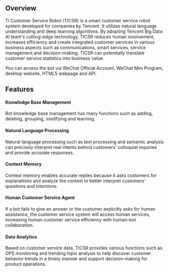 ﻿## Overview
Ti Customer Service Robot (TICSR) is a smart customer service robot system developed for companies by Tencent. It utilizes natural language understanding and deep learning algorithms. By adopting Tencent Big Data AI team's cutting-edge technology, TICSR reduces human involvement, increases efficiency and create integrated customer services in various business aspects such as communications, smart services, service management and decision-making. TICSR can potentially translate customer service statistics into business value.

You can access the bot via WeChat Official Account, WeChat Mini Program, desktop website, HTML5 webpage and API.

## Features

#### Knowledge Base Management

Bot knowledge base management has many functions such as adding, deleting, grouping, modifying and learning.

#### Natural Language Processing

Natural language processing such as text processing and semantic analysis can precisely interpret real intents behind customers' colloquial inquiries and provide accurate responses.

#### Context Memory

Context memory enables accurate replies because it asks customers for explanations and analyze the context to better interpret customers' questions and intentions.

#### Human Customer Service Agent

If a bot fails to give an answer or the customer explicitly asks for human assistance, the customer service system will access human services, increasing human customer service efficiency with human-bot collaboration.

#### Data Analytics

Based on customer service data, TICSR provides various functions such as OPS monitoring and trending topic analysis to help discover customer behavior trends in a timely manner and support decision-making for product operations.
